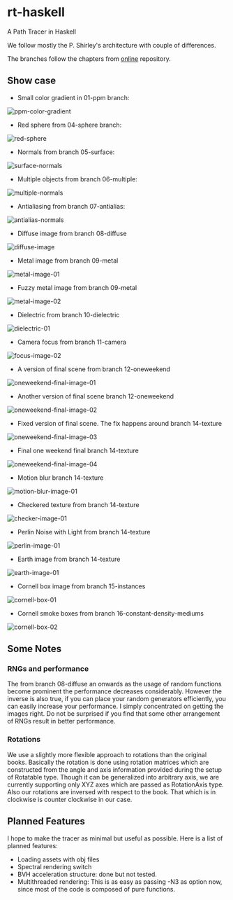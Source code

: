 # rt-haskell

A Path Tracer in Haskell

We follow mostly the P. Shirley's architecture with couple of differences.

The branches follow the chapters from [online](raytracing.github.io/)
repository.


## Show case

- Small color gradient in 01-ppm branch:

![ppm-color-gradient](./images/gradient.png)


- Red sphere from 04-sphere branch:

![red-sphere](./images/sphere.png)

- Normals from branch 05-surface:

![surface-normals](./images/05-surface.png)

- Multiple objects from branch 06-multiple:

![multiple-normals](./images/multiple.png)

- Antialiasing from branch 07-antialias:

![antialias-normals](./images/antialias.png)

- Diffuse image from branch 08-diffuse

![diffuse-image](./images/diffuse.png)

- Metal image from branch 09-metal

![metal-image-01](./images/metal.png)

- Fuzzy metal image from branch 09-metal

![metal-image-02](./images/fuzzmetal.png)

- Dielectric from branch 10-dielectric

![dielectric-01](./images/diel01.png)

- Camera focus from branch 11-camera

![focus-image-02](./images/focus.png)

- A version of final scene from branch 12-oneweekend

![oneweekend-final-image-01](./images/final-oneweekend-diffuse.png)

- Another version of final scene branch 12-oneweekend

![oneweekend-final-image-02](./images/final-oneweekend-metallic.png)

- Fixed version of final scene. The fix happens around branch 14-texture

![oneweekend-final-image-03](./images/oneweekendfinal.png)

- Final one weekend final branch 14-texture

![oneweekend-final-image-04](./images/oneweekend.png)

- Motion blur branch 14-texture

![motion-blur-image-01](./images/motionblur.png)

- Checkered texture from branch 14-texture

![checker-image-01](./images/checker.png)

- Perlin Noise with Light from branch 14-texture

![perlin-image-01](./images/light.png)

- Earth image from branch 14-texture

![earth-image-01](./images/earth.png)

- Cornell box image from branch 15-instances

![cornell-box-01](./images/cornell.png)

- Cornell smoke boxes from branch 16-constant-density-mediums

![cornell-box-02](./images/smoke.png)

## Some Notes

### RNGs and performance

The from branch 08-diffuse an onwards as the usage of random functions become
prominent the performance decreases considerably. However the inverse is also
true, if you can place your random generators efficiently, you can easily
increase your performance. I simply concentrated on getting the images right.
Do not be surprised if you find that some other arrangement of RNGs result in
better performance.

### Rotations

We use a slightly more flexible approach to rotations than the original books.
Basically the rotation is done using rotation matrices which are constructed
from the angle and axis information provided during the setup of Rotatable
type. Though it can be generalized into arbitrary axis, we are currently
supporting only XYZ axes which are passed as RotationAxis type. Also our
rotations are inversed with respect to the book. That which is in clockwise is
counter clockwise in our case.

## Planned Features

I hope to make the tracer as minimal but useful as possible.
Here is a list of planned features:

- Loading assets with obj files
- Spectral rendering switch
- BVH acceleration structure: done but not tested.
- Multithreaded rendering: This is as easy as passing -N3 as option now, since
  most of the code is composed of pure functions.
